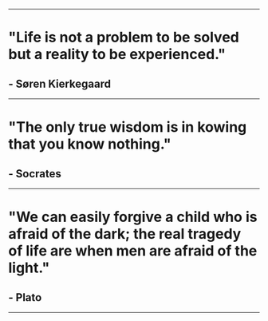 <body>
    <hr>
    <h1>"Life is not a problem to be solved<br>but a reality to be experienced."</h1>
    <h2>-  Søren Kierkegaard</h2>
    <hr>
    <h1>"The only true wisdom is in kowing<br>that you know nothing."</h1>
    <h2>- Socrates</h2>
    <hr>
    <h1>"We can easily forgive a child who is<br>afraid of the dark; the real tragedy<br>of life are when men are afraid of the light."</h1>
    <h2>- Plato</h2>
    <hr>
</body>
